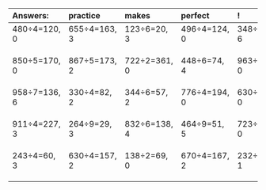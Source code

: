 | Answers: | practice | makes | perfect | ! |
| :--- | :--- | :--- | :--- | :--- |
| 480÷4=120, 0 | 655÷4=163, 3 | 123÷6=20, 3 | 496÷4=124, 0 | 348÷9=38, 6 | 
|   |   |   |   |   | 
|   |   |   |   |   | 
|   |   |   |   |   | 
| 850÷5=170, 0 | 867÷5=173, 2 | 722÷2=361, 0 | 448÷6=74, 4 | 963÷3=321, 0 | 
|   |   |   |   |   | 
|   |   |   |   |   | 
|   |   |   |   |   | 
| 958÷7=136, 6 | 330÷4=82, 2 | 344÷6=57, 2 | 776÷4=194, 0 | 630÷9=70, 0 | 
|   |   |   |   |   | 
|   |   |   |   |   | 
|   |   |   |   |   | 
| 911÷4=227, 3 | 264÷9=29, 3 | 832÷6=138, 4 | 464÷9=51, 5 | 723÷3=241, 0 | 
|   |   |   |   |   | 
|   |   |   |   |   | 
|   |   |   |   |   | 
| 243÷4=60, 3 | 630÷4=157, 2 | 138÷2=69, 0 | 670÷4=167, 2 | 232÷7=33, 1 | 
|   |   |   |   |   | 
|   |   |   |   |   | 
|   |   |   |   |   | 
